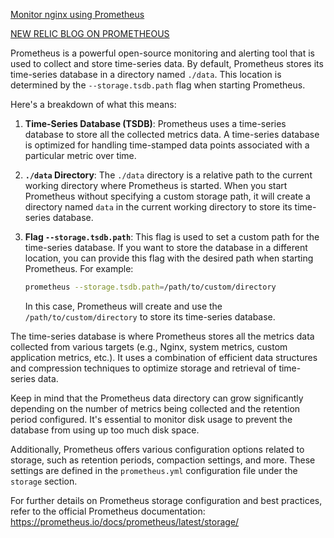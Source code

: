 [Monitor nginx using Prometheus](https://antonputra.com/monitoring/monitor-nginx-with-prometheus/#install-nginx-prometheus-exporter)

[NEW RELIC BLOG ON PROMETHEOUS](https://newrelic.com/blog/best-practices/what-is-prometheus)

Prometheus is a powerful open-source monitoring and alerting tool that is used to collect and store time-series data. By default, Prometheus stores its time-series database in a directory named `./data`. This location is determined by the `--storage.tsdb.path` flag when starting Prometheus.

Here's a breakdown of what this means:

1. **Time-Series Database (TSDB)**: Prometheus uses a time-series database to store all the collected metrics data. A time-series database is optimized for handling time-stamped data points associated with a particular metric over time.

2. **`./data` Directory**: The `./data` directory is a relative path to the current working directory where Prometheus is started. When you start Prometheus without specifying a custom storage path, it will create a directory named `data` in the current working directory to store its time-series database.

3. **Flag `--storage.tsdb.path`**: This flag is used to set a custom path for the time-series database. If you want to store the database in a different location, you can provide this flag with the desired path when starting Prometheus. For example:

   ```bash
   prometheus --storage.tsdb.path=/path/to/custom/directory
   ```

   In this case, Prometheus will create and use the `/path/to/custom/directory` to store its time-series database.

The time-series database is where Prometheus stores all the metrics data collected from various targets (e.g., Nginx, system metrics, custom application metrics, etc.). It uses a combination of efficient data structures and compression techniques to optimize storage and retrieval of time-series data.

Keep in mind that the Prometheus data directory can grow significantly depending on the number of metrics being collected and the retention period configured. It's essential to monitor disk usage to prevent the database from using up too much disk space.

Additionally, Prometheus offers various configuration options related to storage, such as retention periods, compaction settings, and more. These settings are defined in the `prometheus.yml` configuration file under the `storage` section.

For further details on Prometheus storage configuration and best practices, refer to the official Prometheus documentation: https://prometheus.io/docs/prometheus/latest/storage/

